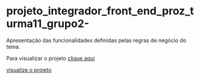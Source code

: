 # projeto_integrador_front_end_proz_turma11_grupo2-

Apresentação das funcionalidades definidas pelas regras de negócio do tema.

Para visualizar o projeto [clique aqui](https://cesar-augusto-costa.github.io/projeto_integrador_FRONT_END_proz_turma11_grupo2/)

<a href="https://cesar-augusto-costa.github.io/projeto_integrador_FRONT_END_proz_turma11_grupo2/">
  visualize o projeto
</a>


